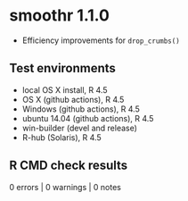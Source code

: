 # smoothr 1.1.0

- Efficiency improvements for `drop_crumbs()`

## Test environments

- local OS X install, R 4.5
- OS X (github actions), R 4.5
- Windows (github actions), R 4.5
- ubuntu 14.04 (github actions), R 4.5
- win-builder (devel and release)
- R-hub (Solaris), R 4.5

## R CMD check results

0 errors | 0 warnings | 0 notes

